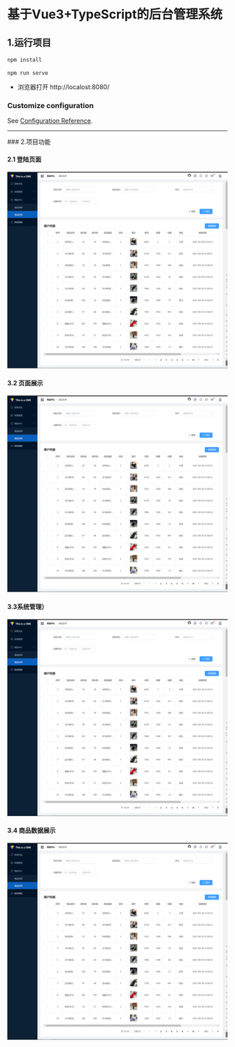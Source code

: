 # 基于Vue3+TypeScript的后台管理系统

## 1.运行项目

```
npm install
```


```
npm run serve
```
* 浏览器打开 http://localost:8080/


### Customize configuration

See [Configuration Reference](https://cli.vuejs.org/config/).



<hr>
### 2.项目功能

#### 2.1 登陆页面 

![登陆页面](https://github.com/ddinnis/vue3-ts-cms/blob/main/src/assets/img/%E5%95%86%E5%93%81%E4%BF%A1%E6%81%AF.png)

#### 3.2 页面展示 

![登陆页面](https://github.com/ddinnis/vue3-ts-cms/blob/main/src/assets/img/%E5%95%86%E5%93%81%E4%BF%A1%E6%81%AF.png)

#### 3.3系统管理）

![登陆页面](https://github.com/ddinnis/vue3-ts-cms/blob/main/src/assets/img/%E5%95%86%E5%93%81%E4%BF%A1%E6%81%AF.png)

#### 3.4 商品数据展示

![登陆页面](https://github.com/ddinnis/vue3-ts-cms/blob/main/src/assets/img/%E5%95%86%E5%93%81%E4%BF%A1%E6%81%AF.png)

